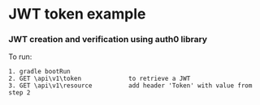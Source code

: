 # JWT token example

### JWT creation and verification using auth0 library

To run:

```
1. gradle bootRun
2. GET \api\v1\token             to retrieve a JWT
3. GET \api\v1\resource          add header 'Token' with value from step 2
```


